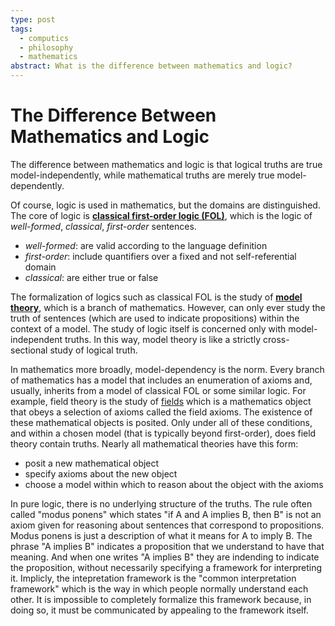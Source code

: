 ```yaml
---
type: post
tags:
  - computics
  - philosophy
  - mathematics
abstract: What is the difference between mathematics and logic?
---
```


# The Difference Between Mathematics and Logic

The difference between mathematics and logic is that logical truths are true
model-independently, while mathematical truths are merely true
model-dependently.

Of course, logic is used in mathematics, but the domains are distinguished. The
core of logic is
**[classical first-order logic (FOL)](https://plato.stanford.edu/entries/modeltheory-fo/)**,
which is the logic of _well-formed_, _classical_, _first-order_ sentences.

- _well-formed_: are valid according to the language definition
- _first-order_: include quantifiers over a fixed and not self-referential
  domain
- _classical_: are either true or false

The formalization of logics such as classical FOL is the study of
**[model theory](https://plato.stanford.edu/entries/model-theory/)**, which is a
branch of mathematics. However, can only ever study the truth of sentences
(which are used to indicate propositions) within the context of a model. The
study of logic itself is concerned only with model-independent truths. In this
way, model theory is like a strictly cross-sectional study of logical truth.

In mathematics more broadly, model-dependency is the norm. Every branch of
mathematics has a model that includes an enumeration of axioms and, usually,
inherits from a model of classical FOL or some similar logic. For example, field
theory is the study of [fields](https://ncatlab.org/nlab/show/field) which is a
mathematics object that obeys a selection of axioms called the field axioms. The
existence of these mathematical objects is posited. Only under all of these
conditions, and within a chosen model (that is typically beyond first-order),
does field theory contain truths. Nearly all mathematical theories have this
form:

- posit a new mathematical object
- specify axioms about the new object
- choose a model within which to reason about the object with the axioms

In pure logic, there is no underlying structure of the truths. The rule often
called "modus ponens" which states "if A and A implies B, then B" is not an
axiom given for reasoning about sentences that correspond to propositions. Modus
ponens is just a description of what it means for A to imply B. The phrase "A
implies B" indicates a proposition that we understand to have that meaning. And
when one writes "A implies B" they are indending to indicate the proposition,
without necessarily specifying a framework for interpreting it. Implicly, the
intepretation framework is the "common interpretation framework" which is the
way in which people normally understand each other. It is impossible to
completely formalize this framework because, in doing so, it must be
communicated by appealing to the framework itself.
